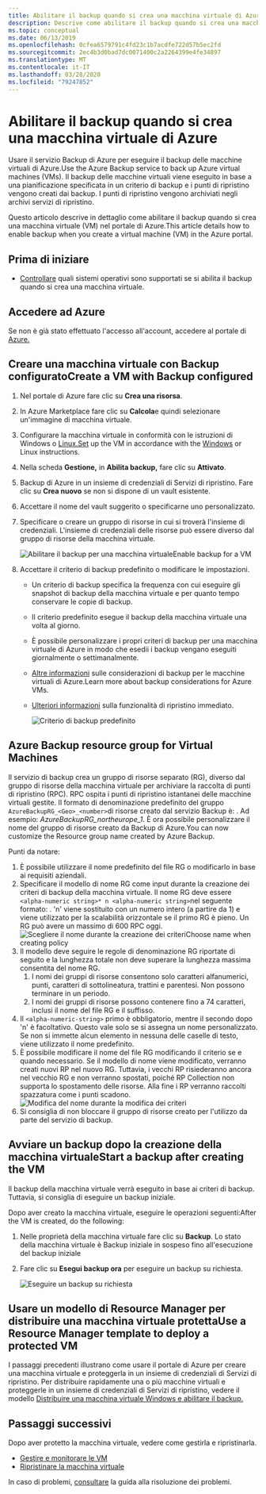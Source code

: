 ```yaml
---
title: Abilitare il backup quando si crea una macchina virtuale di Azure
description: Descrive come abilitare il backup quando si crea una macchina virtuale di Azure con Backup di Azure.Describes how to enable backup when you create an Azure VM with Azure Backup.
ms.topic: conceptual
ms.date: 06/13/2019
ms.openlocfilehash: 0cfea6579791c4fd23c1b7acdfe722d57b5ec2fd
ms.sourcegitcommit: 2ec4b3d0bad7dc0071400c2a2264399e4fe34897
ms.translationtype: MT
ms.contentlocale: it-IT
ms.lasthandoff: 03/28/2020
ms.locfileid: "79247852"
---
```

# <a name="enable-backup-when-you-create-an-azure-vm"></a>Abilitare il backup quando si crea una macchina virtuale di Azure

Usare il servizio Backup di Azure per eseguire il backup delle macchine virtuali di Azure.Use the Azure Backup service to back up Azure virtual machines (VMs). Il backup delle macchine virtuali viene eseguito in base a una pianificazione specificata in un criterio di backup e i punti di ripristino vengono creati dai backup. I punti di ripristino vengono archiviati negli archivi servizi di ripristino.

Questo articolo descrive in dettaglio come abilitare il backup quando si crea una macchina virtuale (VM) nel portale di Azure.This article details how to enable backup when you create a virtual machine (VM) in the Azure portal.  

## <a name="before-you-start"></a>Prima di iniziare

- [Controllare](backup-support-matrix-iaas.md#supported-backup-actions) quali sistemi operativi sono supportati se si abilita il backup quando si crea una macchina virtuale.

## <a name="sign-in-to-azure"></a>Accedere ad Azure

Se non è già stato effettuato l'accesso all'account, accedere al portale di [Azure.](https://portal.azure.com)

## <a name="create-a-vm-with-backup-configured"></a>Creare una macchina virtuale con Backup configuratoCreate a VM with Backup configured

1. Nel portale di Azure fare clic su **Crea una risorsa**.

2. In Azure Marketplace fare clic su **Calcola**e quindi selezionare un'immagine di macchina virtuale.

3. Configurare la macchina virtuale in conformità con le istruzioni di Windows o [Linux.Set](https://docs.microsoft.com/azure/virtual-machines/linux/quick-create-portal) up the VM in accordance with the [Windows](https://docs.microsoft.com/azure/virtual-machines/windows/quick-create-portal) or Linux instructions.

4. Nella scheda **Gestione,** in **Abilita backup,** fare clic su **Attivato**.
5. Backup di Azure in un insieme di credenziali di Servizi di ripristino. Fare clic su **Crea nuovo** se non si dispone di un vault esistente.
6. Accettare il nome del vault suggerito o specificarne uno personalizzato.
7. Specificare o creare un gruppo di risorse in cui si troverà l'insieme di credenziali. L'insieme di credenziali delle risorse può essere diverso dal gruppo di risorse della macchina virtuale.

    ![Abilitare il backup per una macchina virtualeEnable backup for a VM](./media/backup-during-vm-creation/enable-backup.png)

8. Accettare il criterio di backup predefinito o modificare le impostazioni.
    - Un criterio di backup specifica la frequenza con cui eseguire gli snapshot di backup della macchina virtuale e per quanto tempo conservare le copie di backup.
    - Il criterio predefinito esegue il backup della macchina virtuale una volta al giorno.
    - È possibile personalizzare i propri criteri di backup per una macchina virtuale di Azure in modo che esedii i backup vengano eseguiti giornalmente o settimanalmente.
    - [Altre informazioni](backup-azure-vms-introduction.md#backup-and-restore-considerations) sulle considerazioni di backup per le macchine virtuali di Azure.Learn more about backup considerations for Azure VMs.
    - [Ulteriori informazioni](backup-instant-restore-capability.md) sulla funzionalità di ripristino immediato.

      ![Criterio di backup predefinito](./media/backup-during-vm-creation/daily-policy.png)

## <a name="azure-backup-resource-group-for-virtual-machines"></a>Azure Backup resource group for Virtual Machines

Il servizio di backup crea un gruppo di risorse separato (RG), diverso dal gruppo di risorse della macchina virtuale per archiviare la raccolta di punti di ripristino (RPC). RPC ospita i punti di ripristino istantanei delle macchine virtuali gestite. Il formato di denominazione predefinito del gruppo `AzureBackupRG_<Geo>_<number>`di risorse creato dal servizio Backup è: . Ad esempio: *AzureBackupRG_northeurope_1*. È ora possibile personalizzare il nome del gruppo di risorse creato da Backup di Azure.You can now customize the Resource group name created by Azure Backup.

Punti da notare:

1. È possibile utilizzare il nome predefinito del file RG o modificarlo in base ai requisiti aziendali.
2. Specificare il modello di nome RG come input durante la creazione dei criteri di backup della macchina virtuale. Il nome RG deve essere `<alpha-numeric string>* n <alpha-numeric string>`nel seguente formato: . 'n' viene sostituito con un numero intero (a partire da 1) e viene utilizzato per la scalabilità orizzontale se il primo RG è pieno. Un RG può avere un massimo di 600 RPC oggi.
              ![Scegliere il nome durante la creazione dei criteriChoose name when creating policy](./media/backup-during-vm-creation/create-policy.png)
3. Il modello deve seguire le regole di denominazione RG riportate di seguito e la lunghezza totale non deve superare la lunghezza massima consentita del nome RG.
    1. I nomi dei gruppi di risorse consentono solo caratteri alfanumerici, punti, caratteri di sottolineatura, trattini e parentesi. Non possono terminare in un periodo.
    2. I nomi dei gruppi di risorse possono contenere fino a 74 caratteri, inclusi il nome del file RG e il suffisso.
4. Il `<alpha-numeric-string>` primo è obbligatorio, mentre il secondo dopo 'n' è facoltativo. Questo vale solo se si assegna un nome personalizzato. Se non si immette alcun elemento in nessuna delle caselle di testo, viene utilizzato il nome predefinito.
5. È possibile modificare il nome del file RG modificando il criterio se e quando necessario. Se il modello di nome viene modificato, verranno creati nuovi RP nel nuovo RG. Tuttavia, i vecchi RP risiederanno ancora nel vecchio RG e non verranno spostati, poiché RP Collection non supporta lo spostamento delle risorse. Alla fine i RP verranno raccolti spazzatura come i punti scadono.
![Modifica del nome durante la modifica dei criteri](./media/backup-during-vm-creation/modify-policy.png)
6. Si consiglia di non bloccare il gruppo di risorse creato per l'utilizzo da parte del servizio di backup.

## <a name="start-a-backup-after-creating-the-vm"></a>Avviare un backup dopo la creazione della macchina virtualeStart a backup after creating the VM

Il backup della macchina virtuale verrà eseguito in base ai criteri di backup. Tuttavia, si consiglia di eseguire un backup iniziale.

Dopo aver creato la macchina virtuale, eseguire le operazioni seguenti:After the VM is created, do the following:

1. Nelle proprietà della macchina virtuale fare clic su **Backup**. Lo stato della macchina virtuale è Backup iniziale in sospeso fino all'esecuzione del backup iniziale
2. Fare clic su **Esegui backup ora** per eseguire un backup su richiesta.

    ![Eseguire un backup su richiesta](./media/backup-during-vm-creation/run-backup.png)

## <a name="use-a-resource-manager-template-to-deploy-a-protected-vm"></a>Usare un modello di Resource Manager per distribuire una macchina virtuale protettaUse a Resource Manager template to deploy a protected VM

I passaggi precedenti illustrano come usare il portale di Azure per creare una macchina virtuale e proteggerla in un insieme di credenziali di Servizi di ripristino. Per distribuire rapidamente una o più macchine virtuali e proteggerle in un insieme di credenziali di Servizi di ripristino, vedere il modello [Distribuire una macchina virtuale Windows e abilitare il backup.](https://azure.microsoft.com/resources/templates/101-recovery-services-create-vm-and-configure-backup/)

## <a name="next-steps"></a>Passaggi successivi

Dopo aver protetto la macchina virtuale, vedere come gestirla e ripristinarla.

- [Gestire e monitorare le VM](backup-azure-manage-vms.md)
- [Ripristinare la macchina virtuale](backup-azure-arm-restore-vms.md)

In caso di problemi, [consultare](backup-azure-vms-troubleshoot.md) la guida alla risoluzione dei problemi.
